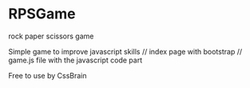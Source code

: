 # RPSGame
rock paper scissors game

Simple game to improve javascript skills
// index page with bootstrap
// game.js file with the javascript code part

Free to use
by
CssBrain 
